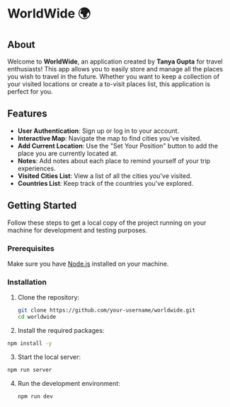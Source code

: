 # WorldWide 🌍

## About

Welcome to **WorldWide**, an application created by **Tanya Gupta** for travel enthusiasts! This app allows you to easily store and manage all the places you wish to travel in the future. Whether you want to keep a collection of your visited locations or create a to-visit places list, this application is perfect for you.

## Features

- **User Authentication**: Sign up or log in to your account.
- **Interactive Map**: Navigate the map to find cities you've visited.
- **Add Current Location**: Use the "Set Your Position" button to add the place you are currently located at.
- **Notes**: Add notes about each place to remind yourself of your trip experiences.
- **Visited Cities List**: View a list of all the cities you've visited.
- **Countries List**: Keep track of the countries you've explored.

## Getting Started

Follow these steps to get a local copy of the project running on your machine for development and testing purposes.

### Prerequisites

Make sure you have [Node.js](https://nodejs.org/) installed on your machine.

### Installation

1. Clone the repository:
   ```bash
   git clone https://github.com/your-username/worldwide.git
   cd worldwide
   ```
2. Install the required packages:

```bash
npm install -y
```

3. Start the local server:

```bash
npm run server
```

4. Run the development environment:

   ```bash
   npm run dev
   ```

